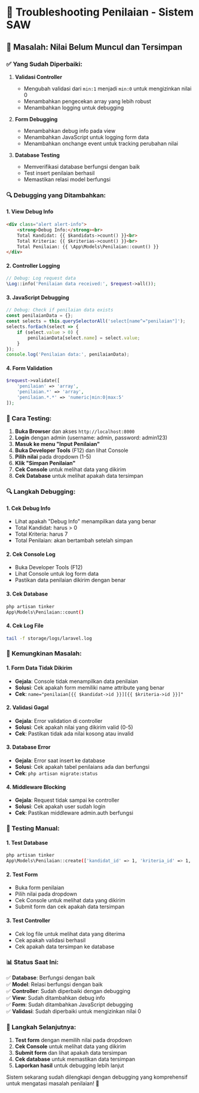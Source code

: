 # 🔧 Troubleshooting Penilaian - Sistem SAW

## 🚨 Masalah: Nilai Belum Muncul dan Tersimpan

### ✅ Yang Sudah Diperbaiki:

1. **Validasi Controller**
   - Mengubah validasi dari `min:1` menjadi `min:0` untuk mengizinkan nilai 0
   - Menambahkan pengecekan array yang lebih robust
   - Menambahkan logging untuk debugging

2. **Form Debugging**
   - Menambahkan debug info pada view
   - Menambahkan JavaScript untuk logging form data
   - Menambahkan onchange event untuk tracking perubahan nilai

3. **Database Testing**
   - Memverifikasi database berfungsi dengan baik
   - Test insert penilaian berhasil
   - Memastikan relasi model berfungsi

### 🔍 Debugging yang Ditambahkan:

#### 1. **View Debug Info**
```html
<div class="alert alert-info">
    <strong>Debug Info:</strong><br>
    Total Kandidat: {{ $kandidats->count() }}<br>
    Total Kriteria: {{ $kriterias->count() }}<br>
    Total Penilaian: {{ \App\Models\Penilaian::count() }}
</div>
```

#### 2. **Controller Logging**
```php
// Debug: Log request data
\Log::info('Penilaian data received:', $request->all());
```

#### 3. **JavaScript Debugging**
```javascript
// Debug: Check if penilaian data exists
const penilaianData = {};
const selects = this.querySelectorAll('select[name^="penilaian"]');
selects.forEach(select => {
    if (select.value > 0) {
        penilaianData[select.name] = select.value;
    }
});
console.log('Penilaian data:', penilaianData);
```

#### 4. **Form Validation**
```php
$request->validate([
    'penilaian' => 'array',
    'penilaian.*' => 'array',
    'penilaian.*.*' => 'numeric|min:0|max:5'
]);
```

### 🎯 Cara Testing:

1. **Buka Browser** dan akses `http://localhost:8000`
2. **Login** dengan admin (username: admin, password: admin123)
3. **Masuk ke menu "Input Penilaian"**
4. **Buka Developer Tools** (F12) dan lihat Console
5. **Pilih nilai** pada dropdown (1-5)
6. **Klik "Simpan Penilaian"**
7. **Cek Console** untuk melihat data yang dikirim
8. **Cek Database** untuk melihat apakah data tersimpan

### 🔍 Langkah Debugging:

#### 1. **Cek Debug Info**
- Lihat apakah "Debug Info" menampilkan data yang benar
- Total Kandidat: harus > 0
- Total Kriteria: harus 7
- Total Penilaian: akan bertambah setelah simpan

#### 2. **Cek Console Log**
- Buka Developer Tools (F12)
- Lihat Console untuk log form data
- Pastikan data penilaian dikirim dengan benar

#### 3. **Cek Database**
```bash
php artisan tinker
App\Models\Penilaian::count()
```

#### 4. **Cek Log File**
```bash
tail -f storage/logs/laravel.log
```

### 🚨 Kemungkinan Masalah:

#### 1. **Form Data Tidak Dikirim**
- **Gejala**: Console tidak menampilkan data penilaian
- **Solusi**: Cek apakah form memiliki name attribute yang benar
- **Cek**: `name="penilaian[{{ $kandidat->id }}][{{ $kriteria->id }}]"`

#### 2. **Validasi Gagal**
- **Gejala**: Error validation di controller
- **Solusi**: Cek apakah nilai yang dikirim valid (0-5)
- **Cek**: Pastikan tidak ada nilai kosong atau invalid

#### 3. **Database Error**
- **Gejala**: Error saat insert ke database
- **Solusi**: Cek apakah tabel penilaians ada dan berfungsi
- **Cek**: `php artisan migrate:status`

#### 4. **Middleware Blocking**
- **Gejala**: Request tidak sampai ke controller
- **Solusi**: Cek apakah user sudah login
- **Cek**: Pastikan middleware admin.auth berfungsi

### 🎯 Testing Manual:

#### 1. **Test Database**
```bash
php artisan tinker
App\Models\Penilaian::create(['kandidat_id' => 1, 'kriteria_id' => 1, 'nilai' => 3]);
```

#### 2. **Test Form**
- Buka form penilaian
- Pilih nilai pada dropdown
- Cek Console untuk melihat data yang dikirim
- Submit form dan cek apakah data tersimpan

#### 3. **Test Controller**
- Cek log file untuk melihat data yang diterima
- Cek apakah validasi berhasil
- Cek apakah data tersimpan ke database

### 📊 Status Saat Ini:

✅ **Database**: Berfungsi dengan baik  
✅ **Model**: Relasi berfungsi dengan baik  
✅ **Controller**: Sudah diperbaiki dengan debugging  
✅ **View**: Sudah ditambahkan debug info  
✅ **Form**: Sudah ditambahkan JavaScript debugging  
✅ **Validasi**: Sudah diperbaiki untuk mengizinkan nilai 0  

### 🎉 Langkah Selanjutnya:

1. **Test form** dengan memilih nilai pada dropdown
2. **Cek Console** untuk melihat data yang dikirim
3. **Submit form** dan lihat apakah data tersimpan
4. **Cek database** untuk memastikan data tersimpan
5. **Laporkan hasil** untuk debugging lebih lanjut

Sistem sekarang sudah dilengkapi dengan debugging yang komprehensif untuk mengatasi masalah penilaian! 🚀

